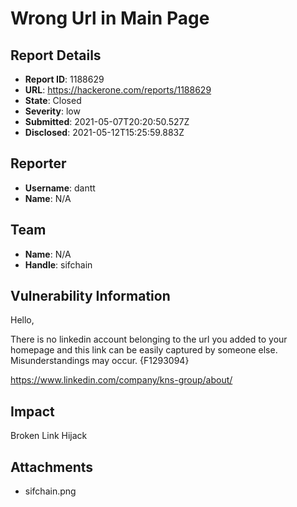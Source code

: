 # Wrong Url in Main Page

## Report Details
- **Report ID**: 1188629
- **URL**: https://hackerone.com/reports/1188629
- **State**: Closed
- **Severity**: low
- **Submitted**: 2021-05-07T20:20:50.527Z
- **Disclosed**: 2021-05-12T15:25:59.883Z

## Reporter
- **Username**: dantt
- **Name**: N/A

## Team
- **Name**: N/A
- **Handle**: sifchain

## Vulnerability Information
Hello,

There is no linkedin account belonging to the url you added to your homepage and this link can be easily captured by someone else. Misunderstandings may occur.
{F1293094}

https://www.linkedin.com/company/kns-group/about/

## Impact

Broken Link Hijack

## Attachments
- sifchain.png

